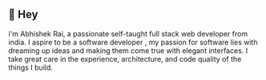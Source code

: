 ## 👋 Hey
i'm Abhishek Rai, a passionate self-taught full stack web developer from india.
I aspire to be a software developer , 
my passion for software lies with dreaming up ideas and making them come true with elegant interfaces.
I take great care in the experience, architecture, and code quality of the things I build.
